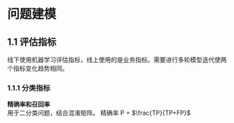 # 问题建模

## 1.1 评估指标
线下使用机器学习评估指标，线上使用的是业务指标。需要进行多轮模型迭代使两个指标变化趋势相同。  

### 1.1.1 分类指标
**精确率和召回率**  
用于二分类问题，结合混淆矩阵。 
精确率 P = $\frac{TP}{TP+FP}$
